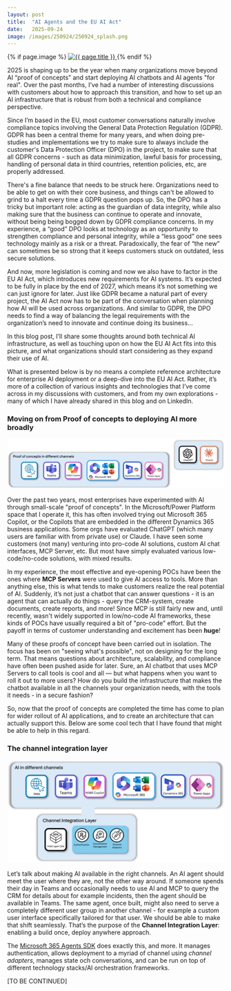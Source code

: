 ```yaml
---
layout: post
title:  "AI Agents and the EU AI Act"
date:   2025-09-24
image: /images/250924/250924_splash.png
---
```

{% if page.image %}
  <a href="{{ page.url | relative_url }}">
    <img src="{{ page.image | relative_url }}" alt="{{ page.title }}">
  </a>
{% endif %}

2025 is shaping up to be the year when many organizations move beyond AI “proof of concepts” and start deploying AI chatbots and AI agents "for real". Over the past months, I’ve had a number of interesting discussions with customers about how to approach this transition, and how to set up an AI infrastructure that is robust from both a technical and compliance perspective.

<!--end_excerpt-->

Since I’m based in the EU, most customer conversations naturally involve compliance topics involving the General Data Protection Regulation (GDPR). GDPR has been a central theme for many years, and when doing pre-studies and implementations we try to make sure to always include the customer's Data Protection Officer (DPO) in the project, to make sure that all GDPR concerns - such as data minimization, lawful basis for processing, handling of personal data in third countries, retention policies, etc, are properly addressed.  

There's a fine balance that needs to be struck here. Organizations need to be able to get on with their core business, and things can't be allowed to grind to a halt every time a GDPR question pops up. So, the DPO has a tricky but important role: acting as the guardian of data integrity, while also making sure that the business can continue to operate and innovate, without being being bogged down by GDPR compliance concerns. In my experience, a “good” DPO looks at technology as an opportunity to strengthen compliance and personal integrity, while a “less good” one sees technology mainly as a risk or a threat. Paradoxically, the fear of “the new” can sometimes be so strong that it keeps customers stuck on outdated, less secure solutions.

And now, more legislation is coming and now we also have to factor in the EU AI Act, which introduces new requirements for AI systems. It’s expected to be fully in place by the end of 2027, which means it’s not something we can just ignore for later. Just like GDPR became a natural part of every project, the AI Act now has to be part of the conversation when planning how AI will be used across organizations. And similar to GDPR, the DPO needs to find a way of balancing the legal requirements with the organization’s need to innovate and continue doing its business...

In this blog post, I’ll share some thoughts around both technical AI infrastructure, as well as touching upon on how the EU AI Act fits into this picture, and what organizations should start considering as they expand their use of AI.

What is presented below is by no means a complete reference architecture for enterprise AI deployment or a deep-dive into the EU AI Act. Rather, it’s more of a collection of various insights and technologies that I’ve come across in my discussions with customers, and from my own explorations - many of which I have already shared in this blog and on LinkedIn.

### Moving on from Proof of concepts to deploying AI more broadly

![](/images/250924/Picture1.png)

Over the past two years, most enterprises have experimented with AI through small-scale "proof of concepts". In the Microsoft/Power Platform space that I operate it, this has often involved trying out Microsoft 365 Copilot, or the Copilots that are embedded in the different Dynamics 365 business applications. Some orgs have evaluated ChatGPT (which many users are familiar with from private use) or  Claude. I have seen some customers (not many) venturing into pro-code AI solutions, custom AI chat interfaces, MCP Server, etc. But most have simply evaluated various low-code/no-code solutions, with mixed results. 

In my experience, the most effective and eye-opening POCs have been the ones where **MCP Servers** were used to give AI access to tools. More than anything else, this is what tends to make customers realize the real potential of AI. Suddenly, it’s not just a chatbot that can answer questions - it is an agent that can actually do things - query the CRM-system, create documents, create reports, and more! Since MCP is still fairly new and, until recently, wasn't widely supported in low/no-code AI frameworks, these kinds of POCs have usually required a bit of "pro-code" effort. But the payoff in terms of customer understanding and excitement has been **huge**!

Many of these proofs of concept have been carried out in isolation. The focus has been on "seeing what's possible", not on designing for the long term. That means questions about architecture, scalability, and compliance have often been pushed aside for later. Sure, an AI chatbot that uses MCP Servers to call tools is cool and all — but what happens when you want to roll it out to more users? How do you build the infrastructure that makes the chatbot available in all the channels your organization needs, with the tools it needs - in a secure fashion?

So, now that the proof of concepts are completed the time has come to plan for wider rollout of AI applications, and to create an architecture that can actually support this. Below are some cool tech that I have found that might be able to help in this regard.

### The channel integration layer

![](/images/250924/Picture2.png)

Let’s talk about making AI available in the right channels. An AI agent should meet the user where they are, not the other way around. If someone spends their day in Teams and occasionally needs to use AI and MCP to query the CRM for details about for example incidents, then the agent should be available in Teams. The same agent, once built, might also need to serve a completely different user group in another channel - for example a custom user interface specifically tailored for that user. We should be able to make that shift seamlessly. That’s  the purpose of the **Channel Integration Layer**: enabling a build once, deploy anywhere approach. 

The [Microsoft 365 Agents SDK](https://learn.microsoft.com/en-us/microsoft-365/agents-sdk/agents-sdk-overview?tabs=csharp) does exactly this, and more. It manages authentication, allows deployment to a myriad of channel using *channel adapters*, manages state och conversations, and can be run on top of different technology stacks/AI orchestration frameworks.  

[TO BE CONTINUED]